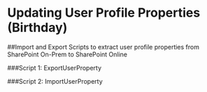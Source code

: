 # Updating User Profile Properties (Birthday)
##Import and Export Scripts to extract user profile properties from SharePoint On-Prem to SharePoint Online

###Script 1: ExportUserProperty


###Script 2: ImportUserProperty
